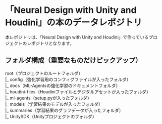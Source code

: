 
# 「Neural Design with Unity and Houdini」の本のデータレポジトリ

本レポジトリは、「Neural Design with Unity and Houdini」で作っているプロジェクトのレポジトリとなります。

## フォルダ構成（重要なものだけピックアップ）

root（プロジェクトのルートフォルダ）<br>
  |_  config（強化学習用のコンフィグファイルが入ったフォルダ）<br>
  |_  docs（ML-Agentsの強化学習のドキュメントフォルダ）<br>
  |_  houdini-files（Houdiniファイルとデジタルアセットが入ったフォルダ）<br>
  |_  ml-agents（setup.pyが入ったフォルダ）<br>
  |_  models（学習結果のモデルが入ったフォルダ）<br>
  |_  summaries（学習結果のグラフデータが入ったフォルダ）<br>
  |_  UnitySDK（Unityプロジェクトのフォルダ）<br>
  
